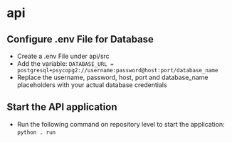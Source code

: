 # api

## Configure .env File for Database
  * Create a .env File under api/src
  * Add the variable: ```DATABASE_URL = postgresql+psycopg2://username:password@host:port/database_name```
  * Replace the username, password, host, port and database_name placeholders with your actual database credentials


## Start the API application
  * Run the following command on repository level to start the application: `python . run`
